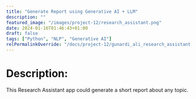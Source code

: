 ```yaml
---
title: "Generate Report using Generative AI + LLM"
description: ""
featured_image: "/images/project-12/research_assistant.png"
date: 2024-01-16T01:46:43+01:00
draft: false
tags: ["Python", "NLP", "Generative AI"]
relPermalinkOverride: "/docs/project-12/gunardi_ali_research_assistant.pdf"
---
```


# Description:
This Research Assistant app could generate a short report about any topic. 